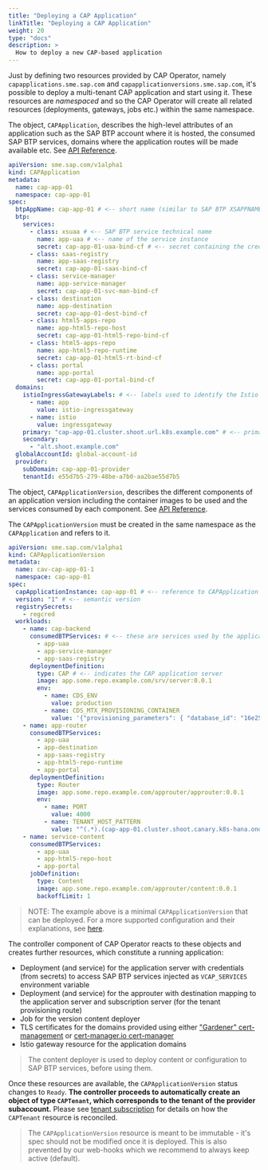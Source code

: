 ```yaml
---
title: "Deploying a CAP Application"
linkTitle: "Deploying a CAP Application"
weight: 20
type: "docs"
description: >
  How to deploy a new CAP-based application
---
```


Just by defining two resources provided by CAP Operator, namely `capapplications.sme.sap.com` and `capapplicationversions.sme.sap.com`, it's possible to deploy a multi-tenant CAP application and start using it. These resources are _namespaced_ and so the CAP Operator will create all related resources (deployments, gateways, jobs etc.) within the same namespace.

The object, `CAPApplication`, describes the high-level attributes of an application such as the SAP BTP account where it is hosted, the consumed SAP BTP services, domains where the application routes will be made available etc. See [API Reference](../../reference/#sme.sap.com/v1alpha1.CAPApplication).

```yaml
apiVersion: sme.sap.com/v1alpha1
kind: CAPApplication
metadata:
  name: cap-app-01
  namespace: cap-app-01
spec:
  btpAppName: cap-app-01 # <-- short name (similar to SAP BTP XSAPPNAME)
  btp:
    services:
      - class: xsuaa # <-- SAP BTP service technical name
        name: app-uaa # <-- name of the service instance
        secret: cap-app-01-uaa-bind-cf # <-- secret containing the credentials to access the service existing in the same namespace
      - class: saas-registry
        name: app-saas-registry
        secret: cap-app-01-saas-bind-cf
      - class: service-manager
        name: app-service-manager
        secret: cap-app-01-svc-man-bind-cf
      - class: destination
        name: app-destination
        secret: cap-app-01-dest-bind-cf
      - class: html5-apps-repo
        name: app-html5-repo-host
        secret: cap-app-01-html5-repo-bind-cf
      - class: html5-apps-repo
        name: app-html5-repo-runtime
        secret: cap-app-01-html5-rt-bind-cf
      - class: portal
        name: app-portal
        secret: cap-app-01-portal-bind-cf
  domains:
    istioIngressGatewayLabels: # <-- labels used to identify the Istio ingress gateway (the values provided here are the default values)
      - name: app
        value: istio-ingressgateway
      - name: istio
        value: ingressgateway
    primary: "cap-app-01.cluster.shoot.url.k8s.example.com" # <-- primary domain where the application is exposed. Each tenant will have access to a subdomain of this domain. Ensure that this is at most 62 chars long.
    secondary:
      - "alt.shoot.example.com"
  globalAccountId: global-account-id
  provider:
    subDomain: cap-app-01-provider
    tenantId: e55d7b5-279-48be-a7b0-aa2bae55d7b5
```

The object, `CAPApplicationVersion`, describes the different components of an application version including the container images to be used and the services consumed by each component. See [API Reference](../../reference/#sme.sap.com/v1alpha1.CAPApplicationVersion).

The `CAPApplicationVersion` must be created in the same namespace as the `CAPApplication` and refers to it.

```yaml
apiVersion: sme.sap.com/v1alpha1
kind: CAPApplicationVersion
metadata:
  name: cav-cap-app-01-1
  namespace: cap-app-01
spec:
  capApplicationInstance: cap-app-01 # <-- reference to CAPApplication in the same namespace
  version: "1" # <-- semantic version
  registrySecrets:
    - regcred
  workloads:
    - name: cap-backend
      consumedBTPServices: # <-- these are services used by the application server (already defines as part of CAPApplication resource). Corresponding credential secrets will be mounted onto the component pods as volumes.
        - app-uaa
        - app-service-manager
        - app-saas-registry
      deploymentDefinition:
        type: CAP # <-- indicates the CAP application server
        image: app.some.repo.example.com/srv/server:0.0.1
        env:
          - name: CDS_ENV
            value: production
          - name: CDS_MTX_PROVISIONING_CONTAINER
            value: '{"provisioning_parameters": { "database_id": "16e25c51-5455-4b17-a4d7-43545345345"}}'
    - name: app-router
      consumedBTPServices:
        - app-uaa
        - app-destination
        - app-saas-registry
        - app-html5-repo-runtime
        - app-portal
      deploymentDefinition:
        type: Router
        image: app.some.repo.example.com/approuter/approuter:0.0.1
        env:
          - name: PORT
            value: 4000
          - name: TENANT_HOST_PATTERN
            value: "^(.*).(cap-app-01.cluster.shoot.canary.k8s-hana.ondemand.co|alt.shoot.example.com)"
    - name: service-content
      consumedBTPServices:
        - app-uaa
        - app-html5-repo-host
        - app-portal
      jobDefinition:
        type: Content
        image: app.some.repo.example.com/approuter/content:0.0.1
        backoffLimit: 1
```

> NOTE: The example above is a minimal `CAPApplicationVersion` that can be deployed. For a more supported configuration and their explanations, see [here](../resources/capapplicationversion).

The controller component of CAP Operator reacts to these objects and creates further resources, which constitute a running application:

- Deployment (and service) for the application server with credentials (from secrets) to access SAP BTP services injected as `VCAP_SERVICES` environment variable
- Deployment (and service) for the approuter with destination mapping to the application server and subscription server (for the tenant provisioning route)
- Job for the version content deployer
- TLS certificates for the domains provided using either ["Gardener" cert-management](https://github.com/gardener/cert-management) or [cert-manager.io cert-manager](https://github.com/cert-manager/cert-manager)
- Istio gateway resource for the application domains

> The content deployer is used to deploy content or configuration to SAP BTP services, before using them.

Once these resources are available, the `CAPApplicationVersion` status changes to `Ready`. **The controller proceeds to automatically create an object of type `CAPTenant`, which corresponds to the tenant of the provider subaccount.** Please see [tenant subscription](./tenant-provisioning.md) for details on how the `CAPTenant` resource is reconciled.

> The `CAPApplicationVersion` resource is meant to be immutable - it's spec should not be modified once it is deployed. This is also prevented by our web-hooks which we recommend to always keep active (default).
